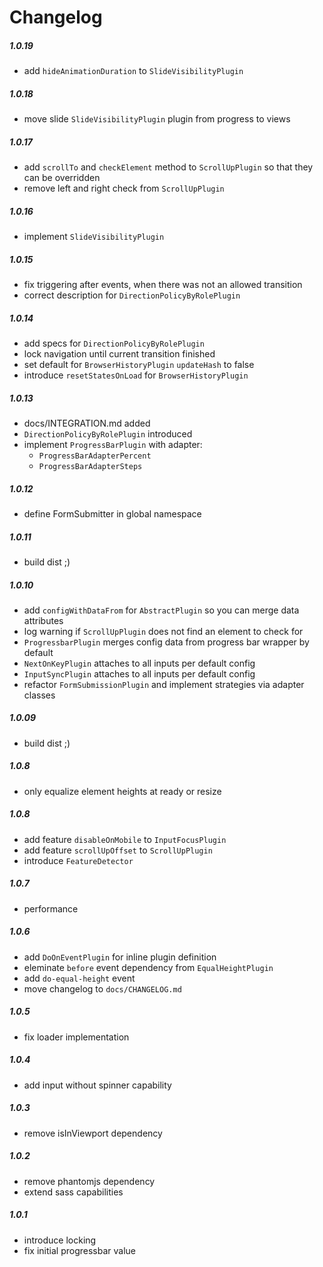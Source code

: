 # Changelog

##### 1.0.19
  * add `hideAnimationDuration` to `SlideVisibilityPlugin`

##### 1.0.18
  * move slide `SlideVisibilityPlugin` plugin from progress to views

##### 1.0.17
  * add `scrollTo` and `checkElement` method to `ScrollUpPlugin` so that they can be overridden
  * remove left and right check from `ScrollUpPlugin`

##### 1.0.16
  * implement `SlideVisibilityPlugin`

##### 1.0.15
  * fix triggering after events, when there was not an allowed transition
  * correct description for `DirectionPolicyByRolePlugin`

##### 1.0.14
  * add specs for `DirectionPolicyByRolePlugin`
  * lock navigation until current transition finished
  * set default for `BrowserHistoryPlugin` `updateHash` to false
  * introduce `resetStatesOnLoad` for `BrowserHistoryPlugin`

##### 1.0.13
  * docs/INTEGRATION.md added
  * `DirectionPolicyByRolePlugin` introduced
  * implement `ProgressBarPlugin` with adapter:
    * `ProgressBarAdapterPercent`
    * `ProgressBarAdapterSteps`

##### 1.0.12
  * define FormSubmitter in global namespace

##### 1.0.11
  * build dist ;)

##### 1.0.10
  * add `configWithDataFrom` for `AbstractPlugin` so you can merge data attributes
  * log warning if `ScrollUpPlugin` does not find an element to check for
  * `ProgressbarPlugin` merges config data from progress bar wrapper by default
  * `NextOnKeyPlugin` attaches to all inputs per default config
  * `InputSyncPlugin` attaches to all inputs per default config
  * refactor `FormSubmissionPlugin` and implement strategies via adapter classes

##### 1.0.09
  * build dist ;)

##### 1.0.8
  * only equalize element heights at ready or resize

##### 1.0.8
  * add feature `disableOnMobile` to `InputFocusPlugin`
  * add feature `scrollUpOffset` to `ScrollUpPlugin`
  * introduce `FeatureDetector`

##### 1.0.7
  * performance

##### 1.0.6
  * add `DoOnEventPlugin` for inline plugin definition
  * eleminate `before` event dependency from `EqualHeightPlugin`
  * add `do-equal-height` event
  * move changelog to `docs/CHANGELOG.md`

##### 1.0.5
  * fix loader implementation

##### 1.0.4
  * add input without spinner capability

##### 1.0.3
  * remove isInViewport dependency

##### 1.0.2
  * remove phantomjs dependency
  * extend sass capabilities

##### 1.0.1
  * introduce locking
  * fix initial progressbar value
